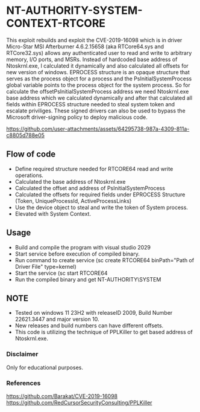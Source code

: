 # NT-AUTHORITY-SYSTEM-CONTEXT-RTCORE
This exploit rebuilds and exploit the CVE-2019-16098 which is in driver Micro-Star MSI Afterburner 4.6.2.15658 (aka RTCore64.sys and RTCore32.sys) allows any authenticated user to read and write to arbitrary memory, I/O ports, and MSRs. Instead of hardcoded base address of Ntoskrnl.exe, I calculated it dynamically and also calculated all offsets for new version of windows. EPROCESS structure is an opaque structure that serves as the process object for a process and the PsInitialSystemProcess global variable points to the process object for the system process. So for calculate the offsetPsInitialSystemProcess address we need Ntoskrnl.exe base address which we calculated dynamically and after that calculated all fields within EPROCESS structure needed to steal system token and escalate priviliges. These signed drivers can also be used to bypass the Microsoft driver-signing policy to deploy malicious code.


https://github.com/user-attachments/assets/64295738-987a-4309-811a-c8805d788e05



## Flow of code
* Define required structure needed for RTCORE64 read and write operations.
* Calculated the base address of Ntoskrnl.exe
* Calculated the offset and address of PsInitialSystemProcess
* Calculated the offsets for required fields under EPROCESS Structure (Token, UniqueProcessId, ActiveProcessLinks)
* Use the device object to steal and write the token of System process.
* Elevated with System Context.

## Usage 
* Build and compile the program with visual studio 2029
* Start service before execution of compiled binary.
* Run command to create service (sc create RTCORE64 binPath="Path of Driver File" type=kernel)
* Start the service (sc start RTCORE64
* Run the compiled binary and get NT-AUTHORITY\SYSTEM

## NOTE
* Tested on windows 11 23H2 with releaseID 2009, Build Number 22621.3447 and major version 10.
* New releases and build numbers can have different offsets.
* This code is utilizing the technique of PPLKiller to get based address of Ntoskrnl.exe.

### Disclaimer
Only for educational purposes.

### References
https://github.com/Barakat/CVE-2019-16098
https://github.com/RedCursorSecurityConsulting/PPLKiller



